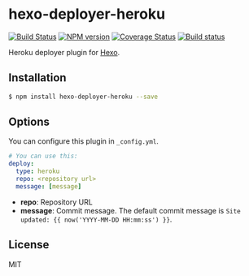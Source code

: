 # hexo-deployer-heroku

[![Build Status](https://travis-ci.org/hexojs/hexo-deployer-heroku.svg?branch=master)](https://travis-ci.org/hexojs/hexo-deployer-heroku)  [![NPM version](https://badge.fury.io/js/hexo-deployer-heroku.svg)](http://badge.fury.io/js/hexo-deployer-heroku) [![Coverage Status](https://img.shields.io/coveralls/hexojs/hexo-deployer-heroku.svg)](https://coveralls.io/r/hexojs/hexo-deployer-heroku?branch=master) [![Build status](https://ci.appveyor.com/api/projects/status/liqy4nib33ht70so/branch/master?svg=true)](https://ci.appveyor.com/project/tommy351/hexo-deployer-heroku/branch/master)

Heroku deployer plugin for [Hexo].

## Installation

``` bash
$ npm install hexo-deployer-heroku --save
```

## Options

You can configure this plugin in `_config.yml`.

``` yaml
# You can use this:
deploy:
  type: heroku
  repo: <repository url>
  message: [message]
```

- **repo**: Repository URL
- **message**: Commit message. The default commit message is `Site updated: {{ now('YYYY-MM-DD HH:mm:ss') }}`.

## License

MIT

[Hexo]: http://hexo.io/